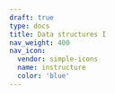 ```yaml
---
draft: true
type: docs
title: Data structures I
nav_weight: 400
nav_icon:
  vendor: simple-icons
  name: instructure
  color: 'blue'
---
```

